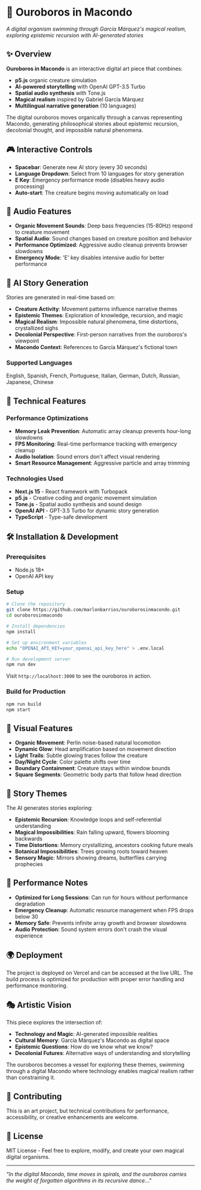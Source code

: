 # 🐍 Ouroboros in Macondo

*A digital organism swimming through García Márquez's magical realism, exploring epistemic recursion with AI-generated stories*

## ✨ Overview

**Ouroboros in Macondo** is an interactive digital art piece that combines:
- **p5.js** organic creature simulation
- **AI-powered storytelling** with OpenAI GPT-3.5 Turbo
- **Spatial audio synthesis** with Tone.js
- **Magical realism** inspired by Gabriel García Márquez
- **Multilingual narrative generation** (10 languages)

The digital ouroboros moves organically through a canvas representing Macondo, generating philosophical stories about epistemic recursion, decolonial thought, and impossible natural phenomena.

## 🎮 Interactive Controls

- **Spacebar**: Generate new AI story (every 30 seconds)
- **Language Dropdown**: Select from 10 languages for story generation
- **E Key**: Emergency performance mode (disables heavy audio processing)
- **Auto-start**: The creature begins moving automatically on load

## 🎵 Audio Features

- **Organic Movement Sounds**: Deep bass frequencies (15-80Hz) respond to creature movement
- **Spatial Audio**: Sound changes based on creature position and behavior
- **Performance Optimized**: Aggressive audio cleanup prevents browser slowdowns
- **Emergency Mode**: 'E' key disables intensive audio for better performance

## 🧠 AI Story Generation

Stories are generated in real-time based on:
- **Creature Activity**: Movement patterns influence narrative themes
- **Epistemic Themes**: Exploration of knowledge, recursion, and magic
- **Magical Realism**: Impossible natural phenomena, time distortions, crystallized sighs
- **Decolonial Perspective**: First-person narratives from the ouroboros's viewpoint
- **Macondo Context**: References to García Márquez's fictional town

### Supported Languages
English, Spanish, French, Portuguese, Italian, German, Dutch, Russian, Japanese, Chinese

## 🚀 Technical Features

### Performance Optimizations
- **Memory Leak Prevention**: Automatic array cleanup prevents hour-long slowdowns
- **FPS Monitoring**: Real-time performance tracking with emergency cleanup
- **Audio Isolation**: Sound errors don't affect visual rendering
- **Smart Resource Management**: Aggressive particle and array trimming

### Technologies Used
- **Next.js 15** - React framework with Turbopack
- **p5.js** - Creative coding and organic movement simulation
- **Tone.js** - Spatial audio synthesis and sound design
- **OpenAI API** - GPT-3.5 Turbo for dynamic story generation
- **TypeScript** - Type-safe development

## 🛠️ Installation & Development

### Prerequisites
- Node.js 18+
- OpenAI API key

### Setup
```bash
# Clone the repository
git clone https://github.com/marlonbarrios/ouroborosinmacondo.git
cd ouroborosinmacondo

# Install dependencies
npm install

# Set up environment variables
echo "OPENAI_API_KEY=your_openai_api_key_here" > .env.local

# Run development server
npm run dev
```

Visit `http://localhost:3000` to see the ouroboros in action.

### Build for Production
```bash
npm run build
npm start
```

## 🎨 Visual Features

- **Organic Movement**: Perlin noise-based natural locomotion
- **Dynamic Glow**: Head amplification based on movement direction
- **Light Trails**: Subtle glowing traces follow the creature
- **Day/Night Cycle**: Color palette shifts over time
- **Boundary Containment**: Creature stays within window bounds
- **Square Segments**: Geometric body parts that follow head direction

## 📖 Story Themes

The AI generates stories exploring:
- **Epistemic Recursion**: Knowledge loops and self-referential understanding
- **Magical Impossibilities**: Rain falling upward, flowers blooming backwards
- **Time Distortions**: Memory crystallizing, ancestors cooking future meals
- **Botanical Impossibilities**: Trees growing roots toward heaven
- **Sensory Magic**: Mirrors showing dreams, butterflies carrying prophecies

## 🔧 Performance Notes

- **Optimized for Long Sessions**: Can run for hours without performance degradation
- **Emergency Cleanup**: Automatic resource management when FPS drops below 30
- **Memory Safe**: Prevents infinite array growth and browser slowdowns
- **Audio Protection**: Sound system errors don't crash the visual experience

## 🌍 Deployment

The project is deployed on Vercel and can be accessed at the live URL. The build process is optimized for production with proper error handling and performance monitoring.

## 🎭 Artistic Vision

This piece explores the intersection of:
- **Technology and Magic**: AI-generated impossible realities
- **Cultural Memory**: García Márquez's Macondo as digital space
- **Epistemic Questions**: How do we know what we know?
- **Decolonial Futures**: Alternative ways of understanding and storytelling

The ouroboros becomes a vessel for exploring these themes, swimming through a digital Macondo where technology enables magical realism rather than constraining it.

## 🤝 Contributing

This is an art project, but technical contributions for performance, accessibility, or creative enhancements are welcome.

## 📄 License

MIT License - Feel free to explore, modify, and create your own magical digital organisms.

---

*"In the digital Macondo, time moves in spirals, and the ouroboros carries the weight of forgotten algorithms in its recursive dance..."*